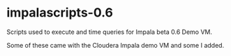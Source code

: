 impalascripts-0.6
=================

Scripts used to execute and time queries for Impala beta 0.6 Demo VM.

Some of these came with the Cloudera Impala demo VM and some I added.
